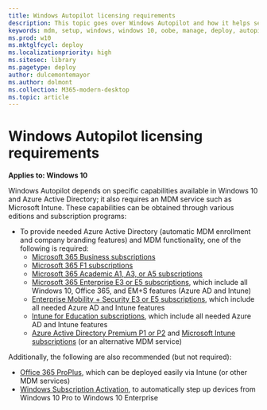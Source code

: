 ```yaml
---
title: Windows Autopilot licensing requirements
description: This topic goes over Windows Autopilot and how it helps setup OOBE Windows 10 devices.
keywords: mdm, setup, windows, windows 10, oobe, manage, deploy, autopilot, ztd, zero-touch, partner, msfb, intune
ms.prod: w10
ms.mktglfcycl: deploy
ms.localizationpriority: high
ms.sitesec: library
ms.pagetype: deploy
author: dulcemontemayor
ms.author: dolmont
ms.collection: M365-modern-desktop
ms.topic: article
---
```



# Windows Autopilot licensing requirements

**Applies to: Windows 10**

Windows Autopilot depends on specific capabilities available in Windows 10 and Azure Active Directory; it also requires an MDM service such as Microsoft Intune. These capabilities can be obtained through various editions and subscription programs:

-   To provide needed Azure Active Directory (automatic MDM enrollment and company branding features) and MDM functionality, one of the following is required:
    -   [Microsoft 365 Business subscriptions](https://www.microsoft.com/en-us/microsoft-365/business)
    -   [Microsoft 365 F1 subscriptions](https://www.microsoft.com/en-us/microsoft-365/enterprise/firstline)
    -   [Microsoft 365 Academic A1, A3, or A5 subscriptions](https://www.microsoft.com/en-us/education/buy-license/microsoft365/default.aspx)
    -   [Microsoft 365 Enterprise E3 or E5 subscriptions](https://www.microsoft.com/en-us/microsoft-365/enterprise), which include all Windows 10, Office 365, and EM+S features (Azure AD and Intune)
    -   [Enterprise Mobility + Security E3 or E5 subscriptions](https://www.microsoft.com/en-us/cloud-platform/enterprise-mobility-security), which include all needed Azure AD and Intune features
    -   [Intune for Education subscriptions](https://docs.microsoft.com/en-us/intune-education/what-is-intune-for-education), which include all needed Azure AD and Intune features
    -   [Azure Active Directory Premium P1 or P2](https://azure.microsoft.com/en-us/services/active-directory/) and [Microsoft Intune subscriptions](https://www.microsoft.com/en-us/cloud-platform/microsoft-intune) (or an alternative MDM service)

Additionally, the following are also recommended (but not required):
-   [Office 365 ProPlus](https://www.microsoft.com/en-us/p/office-365-proplus/CFQ7TTC0K8R0), which can be deployed easily via Intune (or other MDM services)
-   [Windows Subscription Activation](https://docs.microsoft.com/windows/deployment/windows-10-enterprise-subscription-activation), to automatically step up devices from Windows 10 Pro to Windows 10 Enterprise
